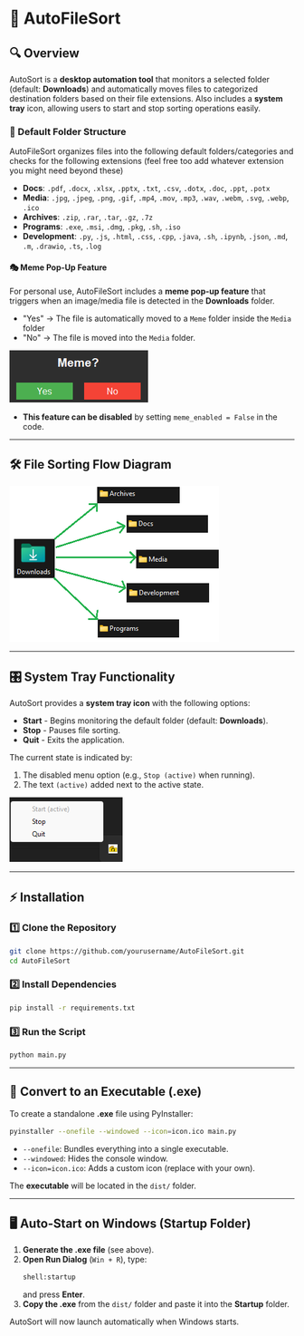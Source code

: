 # 📂 AutoFileSort

## 🔍 Overview
AutoSort is a **desktop automation tool** that monitors a selected folder (default: **Downloads**) and automatically moves files to categorized destination folders based on their file extensions. Also includes a **system tray** icon, allowing users to start and stop sorting operations easily.

### 📁 Default Folder Structure
AutoFileSort organizes files into the following default folders/categories and checks for the following extensions (feel free too add whatever extension you might need beyond these)

- **Docs**: `.pdf`, `.docx`, `.xlsx`, `.pptx`, `.txt`, `.csv`, `.dotx`, `.doc`, `.ppt`, `.potx`
- **Media**: `.jpg`, `.jpeg`, `.png`, `.gif`, `.mp4`, `.mov`, `.mp3`, `.wav`, `.webm`, `.svg`, `.webp`, `.ico`
- **Archives**: `.zip`, `.rar`, `.tar`, `.gz`, `.7z`
- **Programs**: `.exe`, `.msi`, `.dmg`, `.pkg`, `.sh`, `.iso`
- **Development**: `.py`, `.js`, `.html`, `.css`, `.cpp`, `.java`, `.sh`, `.ipynb`, `.json`, `.md`, `.m`, `.drawio`, `.ts`, `.log`

#### 🎭 Meme Pop-Up Feature
For personal use, AutoFileSort includes a **meme pop-up feature** that triggers when an image/media file is detected in the **Downloads** folder. 
- "Yes" -> The file is automatically moved to a `Meme` folder inside the `Media` folder
- "No"  -> The file is moved into the `Media` folder.

![Meme Pop-Up](images\meme_pop_up.png)

- **This feature can be disabled** by setting `meme_enabled = False` in the code.
---

## 🛠 File Sorting Flow Diagram
![File Sorting Flow](images/flow_chart_auto_sorter.png)

---

## 🎛 System Tray Functionality
AutoSort provides a **system tray icon** with the following options:
- **Start** - Begins monitoring the default folder (default: **Downloads**).
- **Stop** - Pauses file sorting.
- **Quit** - Exits the application.

The current state is indicated by:
1. The disabled menu option (e.g., `Stop (active)` when running).
2. The text `(active)` added next to the active state.

![System Tray](images\system_tray_auto.png)

---

## ⚡ Installation

### **1️⃣ Clone the Repository**
```sh
git clone https://github.com/yourusername/AutoFileSort.git
cd AutoFileSort
```

### **2️⃣ Install Dependencies**
```sh
pip install -r requirements.txt
```

### **3️⃣ Run the Script**
```sh
python main.py
```

---

## 🔧 Convert to an Executable (.exe)

To create a standalone **.exe** file using PyInstaller:

```sh
pyinstaller --onefile --windowed --icon=icon.ico main.py
```
- `--onefile`: Bundles everything into a single executable.
- `--windowed`: Hides the console window.
- `--icon=icon.ico`: Adds a custom icon (replace with your own).

The **executable** will be located in the `dist/` folder.

---

## 🖥️ Auto-Start on Windows (Startup Folder)

1. **Generate the .exe file** (see above).
2. **Open Run Dialog** (`Win + R`), type:
   ```sh
   shell:startup
   ```
   and press **Enter**.
3. **Copy the .exe** from the `dist/` folder and paste it into the **Startup** folder.

AutoSort will now launch automatically when Windows starts.